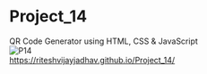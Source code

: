 # Project_14
QR Code Generator using HTML, CSS &amp; JavaScript
<br>
![P14](https://github.com/riteshvijayjadhav/Project_14/assets/121049948/e0b7bb1a-5816-42f5-8b5d-328c4b038cd2)
<br>
https://riteshvijayjadhav.github.io/Project_14/
